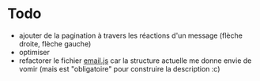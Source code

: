 # Todo

- ajouter de la pagination à travers les réactions d'un message (flèche droite, flèche gauche)
- optimiser
- refactorer le fichier [email.js](./commands/email.js) car la structure actuelle me donne envie de vomir (mais est "obligatoire" pour construire la description :c)
